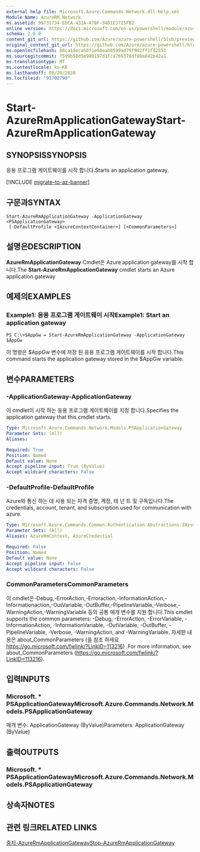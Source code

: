 ```yaml
---
external help file: Microsoft.Azure.Commands.Network.dll-Help.xml
Module Name: AzureRM.Network
ms.assetid: 95731734-EDCA-432A-A7BF-94D1E3725FB2
online version: https://docs.microsoft.com/en-us/powershell/module/azurerm.network/start-azurermapplicationgateway
schema: 2.0.0
content_git_url: https://github.com/Azure/azure-powershell/blob/preview/src/ResourceManager/Network/Commands.Network/help/Start-AzureRmApplicationGateway.md
original_content_git_url: https://github.com/Azure/azure-powershell/blob/preview/src/ResourceManager/Network/Commands.Network/help/Start-AzureRmApplicationGateway.md
ms.openlocfilehash: 88ca18eca50f1e68eab8599ad79f902ff1fd2551
ms.sourcegitcommit: f599b50d5e980197d1fca769378df90a842b42a1
ms.translationtype: MT
ms.contentlocale: ko-KR
ms.lasthandoff: 08/20/2020
ms.locfileid: "93702790"
---
```

# <span data-ttu-id="9534d-101">Start-AzureRmApplicationGateway</span><span class="sxs-lookup"><span data-stu-id="9534d-101">Start-AzureRmApplicationGateway</span></span>

## <span data-ttu-id="9534d-102">SYNOPSIS</span><span class="sxs-lookup"><span data-stu-id="9534d-102">SYNOPSIS</span></span>
<span data-ttu-id="9534d-103">응용 프로그램 게이트웨이를 시작 합니다.</span><span class="sxs-lookup"><span data-stu-id="9534d-103">Starts an application gateway.</span></span>

[!INCLUDE [migrate-to-az-banner](../../includes/migrate-to-az-banner.md)]

## <span data-ttu-id="9534d-104">구문과</span><span class="sxs-lookup"><span data-stu-id="9534d-104">SYNTAX</span></span>

```
Start-AzureRmApplicationGateway -ApplicationGateway <PSApplicationGateway>
 [-DefaultProfile <IAzureContextContainer>] [<CommonParameters>]
```

## <span data-ttu-id="9534d-105">설명은</span><span class="sxs-lookup"><span data-stu-id="9534d-105">DESCRIPTION</span></span>
<span data-ttu-id="9534d-106">**AzureRmApplicationGateway** Cmdlet은 Azure application gateway를 시작 합니다.</span><span class="sxs-lookup"><span data-stu-id="9534d-106">The **Start-AzureRmApplicationGateway** cmdlet starts an Azure application gateway</span></span>

## <span data-ttu-id="9534d-107">예제의</span><span class="sxs-lookup"><span data-stu-id="9534d-107">EXAMPLES</span></span>

### <span data-ttu-id="9534d-108">Example1: 응용 프로그램 게이트웨이 시작</span><span class="sxs-lookup"><span data-stu-id="9534d-108">Example1: Start an application gateway</span></span>
```
PS C:\>$AppGw = Start-AzureRmApplicationGateway -ApplicationGateway $AppGw
```

<span data-ttu-id="9534d-109">이 명령은 $AppGw 변수에 저장 된 응용 프로그램 게이트웨이를 시작 합니다.</span><span class="sxs-lookup"><span data-stu-id="9534d-109">This command starts the application gateway stored in the $AppGw variable.</span></span>

## <span data-ttu-id="9534d-110">변수</span><span class="sxs-lookup"><span data-stu-id="9534d-110">PARAMETERS</span></span>

### <span data-ttu-id="9534d-111">-ApplicationGateway</span><span class="sxs-lookup"><span data-stu-id="9534d-111">-ApplicationGateway</span></span>
<span data-ttu-id="9534d-112">이 cmdlet이 시작 하는 응용 프로그램 게이트웨이를 지정 합니다.</span><span class="sxs-lookup"><span data-stu-id="9534d-112">Specifies the application gateway that this cmdlet starts.</span></span>

```yaml
Type: Microsoft.Azure.Commands.Network.Models.PSApplicationGateway
Parameter Sets: (All)
Aliases:

Required: True
Position: Named
Default value: None
Accept pipeline input: True (ByValue)
Accept wildcard characters: False
```

### <span data-ttu-id="9534d-113">-DefaultProfile</span><span class="sxs-lookup"><span data-stu-id="9534d-113">-DefaultProfile</span></span>
<span data-ttu-id="9534d-114">Azure와 통신 하는 데 사용 되는 자격 증명, 계정, 테 넌 트 및 구독입니다.</span><span class="sxs-lookup"><span data-stu-id="9534d-114">The credentials, account, tenant, and subscription used for communication with azure.</span></span>

```yaml
Type: Microsoft.Azure.Commands.Common.Authentication.Abstractions.IAzureContextContainer
Parameter Sets: (All)
Aliases: AzureRmContext, AzureCredential

Required: False
Position: Named
Default value: None
Accept pipeline input: False
Accept wildcard characters: False
```

### <span data-ttu-id="9534d-115">CommonParameters</span><span class="sxs-lookup"><span data-stu-id="9534d-115">CommonParameters</span></span>
<span data-ttu-id="9534d-116">이 cmdlet은-Debug,-ErrorAction,-Erroraction,-InformationAction,-Informationaction,-OutVariable,-OutBuffer,-PipelineVariable,-Verbose,-WarningAction,-WarningVariable 등의 공통 매개 변수를 지원 합니다.</span><span class="sxs-lookup"><span data-stu-id="9534d-116">This cmdlet supports the common parameters: -Debug, -ErrorAction, -ErrorVariable, -InformationAction, -InformationVariable, -OutVariable, -OutBuffer, -PipelineVariable, -Verbose, -WarningAction, and -WarningVariable.</span></span> <span data-ttu-id="9534d-117">자세한 내용은 about_CommonParameters (을 참조 하세요 https://go.microsoft.com/fwlink/?LinkID=113216) .</span><span class="sxs-lookup"><span data-stu-id="9534d-117">For more information, see about_CommonParameters (https://go.microsoft.com/fwlink/?LinkID=113216).</span></span>

## <span data-ttu-id="9534d-118">입력</span><span class="sxs-lookup"><span data-stu-id="9534d-118">INPUTS</span></span>

### <span data-ttu-id="9534d-119">Microsoft. \* PSApplicationGateway</span><span class="sxs-lookup"><span data-stu-id="9534d-119">Microsoft.Azure.Commands.Network.Models.PSApplicationGateway</span></span>
<span data-ttu-id="9534d-120">매개 변수: ApplicationGateway (ByValue)</span><span class="sxs-lookup"><span data-stu-id="9534d-120">Parameters: ApplicationGateway (ByValue)</span></span>

## <span data-ttu-id="9534d-121">출력</span><span class="sxs-lookup"><span data-stu-id="9534d-121">OUTPUTS</span></span>

### <span data-ttu-id="9534d-122">Microsoft. \* PSApplicationGateway</span><span class="sxs-lookup"><span data-stu-id="9534d-122">Microsoft.Azure.Commands.Network.Models.PSApplicationGateway</span></span>

## <span data-ttu-id="9534d-123">상속자</span><span class="sxs-lookup"><span data-stu-id="9534d-123">NOTES</span></span>

## <span data-ttu-id="9534d-124">관련 링크</span><span class="sxs-lookup"><span data-stu-id="9534d-124">RELATED LINKS</span></span>

[<span data-ttu-id="9534d-125">중지-AzureRmApplicationGateway</span><span class="sxs-lookup"><span data-stu-id="9534d-125">Stop-AzureRmApplicationGateway</span></span>](./Stop-AzureRmApplicationGateway.md)



